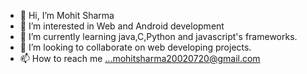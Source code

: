 - 👋 Hi, I’m Mohit Sharma
- 👀 I’m interested in Web and Android  development
- 🌱 I’m currently learning java,C,Python and javascript's frameworks.
- 💞️ I’m looking to collaborate on web developing projects.
- 📫 How to reach me ...mohitsharma20020720@gmail.com

<!---
Midyoker/Midyoker is a ✨ special ✨ repository because its `README.md` (this file) appears on your GitHub profile.
You can click the Preview link to take a look at your changes.
--->
